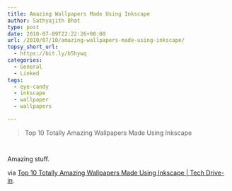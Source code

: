```yaml
---
title: Amazing Wallpapers Made Using Inkscape
author: Sathyajith Bhat
type: post
date: 2010-07-09T22:22:26+00:00
url: /2010/07/10/amazing-wallpapers-made-using-inkscape/
topsy_short_url:
  - https://bit.ly/b5hywq
categories:
  - General
  - Linked
tags:
  - eye-candy
  - inkscape
  - wallpaper
  - wallpapers

---
```

> Top 10 Totally Amazing Wallpapers Made Using Inkscape

<p style="text-align: center;">
  <a href="https://www.techdrivein.com/2010/07/top-10-totally-amazing-wallpapers-made.html#more"><img src='https://i.sathyabh.at/ss/2010/07/Snooker_by_Maddrum.png' alt='' /></a>
</p>

<p style="text-align: center;">
  <a href="https://www.techdrivein.com/2010/07/top-10-totally-amazing-wallpapers-made.html#more"><img src='https://i.sathyabh.at/ss/2010/07/Ferrari_360_Spyder_by_Simarilius.png' alt='' /></a>
</p>

Amazing stuff.

via [Top 10 Totally Amazing Wallpapers Made Using Inkscape | Tech Drive-in][1].

 [1]: https://www.techdrivein.com/2010/07/top-10-totally-amazing-wallpapers-made.html#more